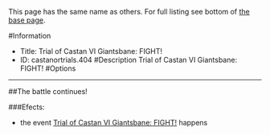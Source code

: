 This page has the same name as others. For full listing see bottom of [the base page](trial_of_castan_vi_giantsbane_fight.md).

#Information
 - Title: Trial of Castan VI Giantsbane: FIGHT!
 - ID: castanortrials.404
#Description
Trial of Castan VI Giantsbane: FIGHT!
#Options

___
##The battle continues!

###Efects:<ul><li>the event [Trial of Castan VI Giantsbane: FIGHT!](../events/trial_of_castan_vi_giantsbane_fight.md) happens</li></ul>

